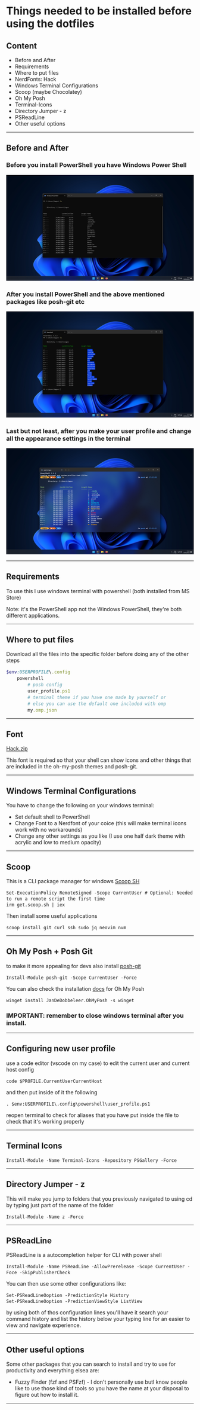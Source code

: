 # Things needed to be installed before using the dotfiles
## Content
- Before and After
- Requirements
- Where to put files
- NerdFonts: Hack
- Windows Terminal Configurations
- Scoop (maybe Chocolatey)
- Oh My Posh
- Terminal-Icons
- Directory Jumper - z
- PSReadLine
- Other useful options

---

## Before and After
### Before you install PowerShell you have Windows Power Shell
![FirstImage](first.png)

### After you install PowerShell and the above mentioned packages like posh-git etc

![SecondImage](second.png)

### Last but not least, after you make your user profile and change all the appearance settings in the terminal
![AfterImage](after.png)

---

## Requirements
To use this I use windows terminal with powershell (both installed from MS Store)

Note: it's the PowerShell app not the Windows PowerShell, they're both different applications.

---

## Where to put files
Download all the files into the specific folder before doing any of the other steps
```ruby
$env:USERPROFILE\.config
    powershell
        # posh config
        user_profile.ps1
        # terminal theme if you have one made by yourself or
        # else you can use the default one included with omp
        my.omp.json
```

---

## Font
[Hack.zip](https://github.com/ryanoasis/nerd-fonts/releases/download/v2.3.3/Hack.zip)

This font is required so that your shell can show icons and other things that are included in the oh-my-posh themes and posh-git.

---

## Windows Terminal Configurations
You have to change the following on your windows terminal:
- Set default shell to PowerShell
- Change Font to a Nerdfont of your coice (this will make terminal icons work with no workarounds)
- Change any other settings as you like (I use one half dark theme with acrylic and low to medium opacity)

---

## Scoop
This is a CLI package manager for windows [Scoop SH](https://scoop.sh)

```shell
Set-ExecutionPolicy RemoteSigned -Scope CurrentUser # Optional: Needed to run a remote script the first time
irm get.scoop.sh | iex
```

Then install some useful applications
```shell
scoop install git curl ssh sudo jq neovim nvm
```

---

## Oh My Posh + Posh Git
to make it more appealing for devs also install [posh-git](https://github.com/dahlbyk/posh-git)
```shell
Install-Module posh-git -Scope CurrentUser -Force
```
You can also check the installation [docs](https://ohmyposh.dev/docs/installation/windows) for Oh My Posh


```shell
winget install JanDeDobbeleer.OhMyPosh -s winget
```
### IMPORTANT: remember to close windows terminal after you install.

---

## Configuring new user profile
use a code editor (vscode on my case) to edit the current user and current host config
```shell
code $PROFILE.CurrentUserCurrentHost
```
and then put inside of it the following
```shell
. $env:USERPROFILE\.config\powershell\user_profile.ps1
```
reopen terminal to check for aliases that you have put inside the file to check that it's working properly

---

## Terminal Icons
```shell
Install-Module -Name Terminal-Icons -Repository PSGallery -Force
```

---

## Directory Jumper - z
This will make you jump to folders that you previously navigated to using cd by typing just part of the name of the folder

```shell
Install-Module -Name z -Force
```

---

## PSReadLine
PSReadLine is a autocompletion helper for CLI with power shell

```shell
Install-Module -Name PSReadLine -AllowPrerelease -Scope CurrentUser -Foce -SkipPublisherCheck
```
You can then use some other configurations like:

```shell
Set-PSReadLineOoption -PredictionStyle History
Set-PSReadLineOoption -PredictionViewStyle ListView
```
by using both of thos configuration lines you'll have it search your command history and list the history below your typing line for an easier to view and navigate experience.

---

## Other useful options
Some other packages that you can search to install and try to use for productivity and everything elsea are:
- Fuzzy Finder (fzf and PSFzf) - I don't personally use butI know people like to use those kind of tools so you have the name at your disposal to figure out how to install it.

---